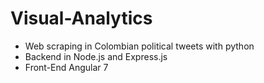 # Visual-Analytics


* Web scraping in Colombian political tweets with python
* Backend in Node.js and Express.js
* Front-End Angular 7
